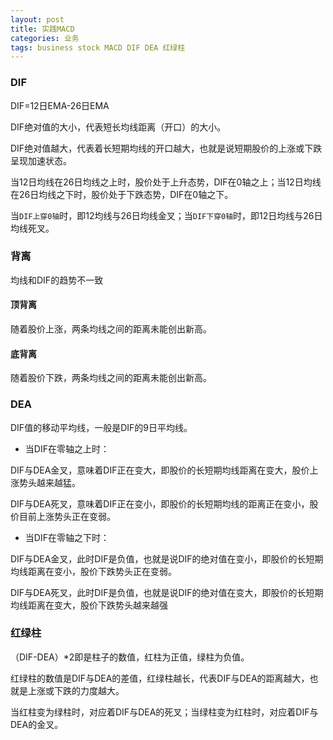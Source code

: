 ```yaml
---
layout: post
title: 实践MACD
categories: 业务
tags: business stock MACD DIF DEA 红绿柱
---
```


### DIF

DIF=12日EMA-26日EMA

DIF绝对值的大小，代表短长均线距离（开口）的大小。

DIF绝对值越大，代表着长短期均线的开口越大，也就是说短期股价的上涨或下跌呈现加速状态。

当12日均线在26日均线之上时，股价处于上升态势，DIF在0轴之上；当12日均线在26日均线之下时，股价处于下跌态势，DIF在0轴之下。

当`DIF上穿0轴`时，即12均线与26日均线金叉；当`DIF下穿0轴`时，即12日均线与26日均线死叉。

### 背离

均线和DIF的趋势不一致

#### 顶背离

随着股价上涨，两条均线之间的距离未能创出新高。

#### 底背离

随着股价下跌，两条均线之间的距离未能创出新高。

### DEA

DIF值的移动平均线，一般是DIF的9日平均线。

* 当DIF在零轴之上时：

DIF与DEA金叉，意味着DIF正在变大，即股价的长短期均线距离在变大，股价上涨势头越来越猛。

DIF与DEA死叉，意味着DIF正在变小，即股价的长短期均线的距离正在变小，股价目前上涨势头正在变弱。

* 当DIF在零轴之下时：

DIF与DEA金叉，此时DIF是负值，也就是说DIF的绝对值在变小，即股价的长短期均线距离在变小，股价下跌势头正在变弱。

DIF与DEA死叉，此时DIF是负值，也就是说DIF的绝对值在变大，即股价的长短期均线距离在变大，股价下跌势头越来越强

### 红绿柱

（DIF-DEA）\*2即是柱子的数值，红柱为正值，绿柱为负值。

红绿柱的数值是DIF与DEA的差值，红绿柱越长，代表DIF与DEA的距离越大，也就是上涨或下跌的力度越大。

当红柱变为绿柱时，对应着DIF与DEA的死叉；当绿柱变为红柱时，对应着DIF与DEA的金叉。